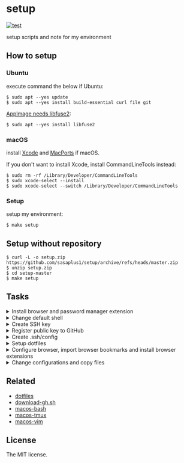 # setup

[![test](https://github.com/sasaplus1/setup/workflows/test/badge.svg)](https://github.com/sasaplus1/setup/actions?query=workflow%3Atest)

setup scripts and note for my environment

## How to setup

### Ubuntu

execute command the below if Ubuntu:

```console
$ sudo apt --yes update
$ sudo apt --yes install build-essential curl file git
```

[AppImage needs libfuse2](https://docs.appimage.org/user-guide/troubleshooting/fuse.html):

```console
$ sudo apt --yes install libfuse2
```

### macOS

install [Xcode](https://apps.apple.com/jp/app/xcode/id497799835) and [MacPorts](https://www.macports.org/) if macOS.

If you don't want to install Xcode, install CommandLineTools instead:

```console
$ sudo rm -rf /Library/Developer/CommandLineTools
$ sudo xcode-select --install
$ sudo xcode-select --switch /Library/Developer/CommandLineTools
```

### Setup

setup my environment:

```console
$ make setup
```

## Setup without repository

```console
$ curl -L -o setup.zip https://github.com/sasaplus1/setup/archive/refs/heads/master.zip
$ unzip setup.zip
$ cd setup-master
$ make setup
```

## Tasks

<details><summary>Install browser and password manager extension</summary>

- [ ] [Firefox Developer Edition](https://www.mozilla.org/ja/firefox/developer/)
- Firefox addons
    - [ ] [Bitwarden](https://addons.mozilla.org/ja/firefox/addon/bitwarden-password-manager/)

Download with curl:

```console
$ curl -fsSL 'https://download.mozilla.org/?product=firefox-devedition-latest-ssl&os=osx&lang=ja-JP-mac' -o firefox.dmg
```

https://download.mozilla.org/?product=firefox-latest-ssl&os=osx&lang=ja-JP-mac

</details>

<details><summary>Change default shell</summary>

```console
$ chsh -s /bin/bash
```

</details>

<details><summary>Create SSH key</summary>

```console
$ mkdir ~/.ssh
$ chmod 0700 ~/.ssh
$ cd ~/.ssh
$ ssh-keygen -t ed25519 -C '[email]' -f [service]_id_ed25519
```

</details>

<details><summary>Register public key to GitHub</summary>

```console
$ gh auth login
$ gh auth refresh -h github.com -s admin:public_key
$ gh ssh-key add -t '[email] / [hostname]' key.pub
```

if you can't use `gh` at this time, use [download-gh.sh](https://github.com/sasaplus1/download-gh.sh).

</details>

<details><summary>Create .ssh/config</summary>

```sshconfig
Host github.com
    Compression yes
    HostName github.com
    IdentitiesOnly yes
    IdentityFile ~/.ssh/key
    User git
```

</details>

<details><summary>Setup dotfiles</summary>

```console
$ mkdir -p ~/.ghq/github.com/sasaplus1
$ cd $_
$ git clone ssh://git@github.com/sasaplus1/dotfiles.git
$ cd dotfiles
$ less README.md
$ # setup dotfiles
```

</details>

<details><summary>Configure browser, import browser bookmarks and install browser extensions</summary>

- [ ] Arc configurations
- Arc extensions
    - see Chrome extensions list
- [ ] Firefox configurations
- [ ] Firefox bookmarks
- Firefox extensions
    - [Bitwarden](https://addons.mozilla.org/ja/firefox/addon/bitwarden-password-manager/)
    - [ ] [CopyTabTitleUrl](https://addons.mozilla.org/ja/firefox/addon/copytabtitleurl/)
    - [ ] [Dark Reader](https://addons.mozilla.org/ja/firefox/addon/darkreader/)
    - [ ] [Mouse Dictionry](https://addons.mozilla.org/ja/firefox/addon/mousedictionary/)
    - [ ] [Simple Translate](https://addons.mozilla.org/ja/firefox/addon/simple-translate/)
    - [ ] [uBlacklist](https://addons.mozilla.org/ja/firefox/addon/ublacklist/)
        - [ ] [ublacklist-github-translation](https://github.com/arosh/ublacklist-github-translation)
        - [ ] [ublacklist-stackoverflow-translation](https://github.com/arosh/ublacklist-stackoverflow-translation)
        - [ ] [uBlacklist-wiki-copy-sites](https://github.com/HO-0520-IT/uBlacklist-wiki-copy-sites/)
        - [ ] [ublacklist-programming-school](https://github.com/108EAA0A/ublacklist-programming-school)
        - [ ] [ublacklist-company-game-wiki](https://github.com/108EAA0A/ublacklist-company-game-wiki)
- [ ] Chrome configurations
- [ ] Chrome bookmarks
- Chrome extensions
    - [ ] [Bitwarden](https://chrome.google.com/webstore/detail/bitwarden-free-password-m/nngceckbapebfimnlniiiahkandclblb)
    - [ ] [CopyTabTitleUrl](https://chrome.google.com/webstore/detail/copytabtitleurl/lmgbdjfoaihhgdphombpgjpaohjfeapp)
    - [ ] [Dark Reader](https://chrome.google.com/webstore/detail/dark-reader/eimadpbcbfnmbkopoojfekhnkhdbieeh)
    - [ ] [Mouse Dictionry](https://chromewebstore.google.com/detail/mouse-dictionary/dnclbikcihnpjohihfcmmldgkjnebgnj)
    - [ ] [Simple Translate](https://chromewebstore.google.com/detail/simple-translate/ibplnjkanclpjokhdolnendpplpjiace)
    - [ ] [uBlacklist](https://chrome.google.com/webstore/detail/ublacklist/pncfbmialoiaghdehhbnbhkkgmjanfhe)
        - [ ] [ublacklist-github-translation](https://github.com/arosh/ublacklist-github-translation)
        - [ ] [ublacklist-stackoverflow-translation](https://github.com/arosh/ublacklist-stackoverflow-translation)
        - [ ] [uBlacklist-wiki-copy-sites](https://github.com/HO-0520-IT/uBlacklist-wiki-copy-sites/)
        - [ ] [ublacklist-programming-school](https://github.com/108EAA0A/ublacklist-programming-school)
        - [ ] [ublacklist-company-game-wiki](https://github.com/108EAA0A/ublacklist-company-game-wiki)

</details>

<details><summary>Change configurations and copy files</summary>

- [ ] System Preferences
- [ ] Set `キーボード => ユーザ辞書`
- [ ] Copy `~/.ssh/config`
- [ ] Copy `$HOME` files

</details>

## Related

- [dotfiles](https://github.com/sasaplus1/dotfiles)
- [download-gh.sh](https://github.com/sasaplus1/download-gh.sh)
- [macos-bash](https://github.com/sasaplus1/macos-bash)
- [macos-tmux](https://github.com/sasaplus1/macos-tmux)
- [macos-vim](https://github.com/sasaplus1/macos-vim)

## License

The MIT license.
